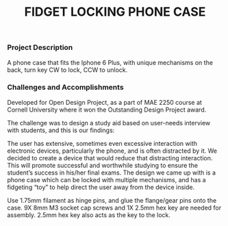 ﻿---
layout: default
title: FIDGET LOCKING PHONE CASE
category: portfolio
modal-id: 12
vid1: null
vid2: null
img: ODP/phone4.jpg
img2: ODP/phone1.jpg 
img3: ODP/phone4whole.jpg 
img4: ODP/phone2.jpg 
img5: ODP/phone3.jpg 
project-date: 2017
languages:
concepts:
- User Survey
- Product Design
- Rapid Prototyping
- Manufacturing
tools:
- Autodesk Inventor
- Autodesk Fusion
---

### Project Description

A phone case that fits the Iphone 6 Plus, with unique mechanisms on the back, turn key CW to lock, CCW to unlock.

### Challenges and Accomplishments

Developed for Open Design Project, as a part of MAE 2250 course at Cornell University where it won the Outstanding Design Project award.

The challenge was to design a study aid based on user-needs interview with students, and this is our findings:

The user has extensive, sometimes even excessive interaction with electronic devices, particularly the phone, and is often distracted by it. We decided to create a device that would reduce that distracting interaction. This will promote successful and worthwhile studying to ensure the student’s success in his/her final exams. The design we came up with is a phone case which can be locked with multiple mechanisms, and has a fidgeting “toy” to help direct the user away from the device inside.

Use 1.75mm filament as hinge pins, and glue the flange/gear pins onto the case. 9X 8mm M3 socket cap screws and 1X 2.5mm hex key are needed for assembly. 2.5mm hex key also acts as the key to the lock.
